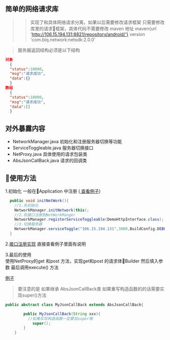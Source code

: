 ## 简单的网络请求库
>> 实现了和具体网络请求分离，如果以后需要修改请求框架 只需要修改库里的请求框架，具体代码不需要修改
> maven 地址 maven{url 'http://106.15.194.131:8821/repository/android/'}
> version 'com.blq.network:netsdk:2.0.0'

> 服务器返回结构必须是以下结构
```Json
对象
  {
  "status":10000,
  "msg":"请求成功",
  "data":{}
  }
数组
  {
  "status":10000,
  "msg":"请求成功",
  "data":[]
  }
```

## 对外暴露内容
* NetworkManager.java 初始化和注册服务器切换等功能
* ServiceToggleable.java 服务器切换接口
* NetProxy.java 具体使用的请求包装类
* AbsJsonCallBack.java 请求的回调类

## 使用方法
1.初始化
一般在Application 中注册 ([ 查看例子](app/src/main/java/com/blq/network/MApplication.java))
```java
  public void initNetWork(){
    //1.先初始化
    NetworkManager.initNetwork(this);
    //2.将接口注册到NetWorkManger
    NetworkManager.registerServiceToggleable(DemoHttpInterface.class);
    //3.切换服务器
    NetworkManager.serviceToggle("106.15.194.131",3000,BuildConfig.DEBUG);
  }
```
2.[接口注册实现](app/src/main/java/com/blq/network/DemoHttpInterface.java) 直接查看例子里面有说明

3.最后的使用   
使用NetProxy的get 和post 方法，实现get和post 的请求体Builder
然后填入参数
最后调用execute() 方法

[例子](app/src/main/java/com/blq/network/MainActivity.java)

>要注意的是 如果继承 AbsJsonCallBack类 如果重写构造函数的的话需要实现super()方法

```java
public abstract class MyJsonCallBack extends AbsJsonCallBack{

        public MyJsonCallBack(String xxx){
          //如果实现构造函数一定要加super哦
            super();
        }
    }
```
